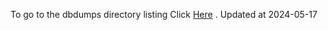To go to the dbdumps directory listing Click [Here](https://ipfs.io/ipfs/bafkreia2s6paewd4xxufg4mkck7dhfevpvrvcqrfr23xjfospnc477r3ii) . Updated at 2024-05-17